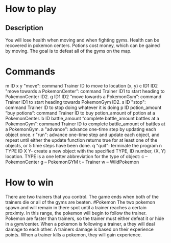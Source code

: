 # How to play
## Description
You will lose health when moving and when fighting gyms. Health can be recovered in pokemon centers. Potions cost money, which can be gained by moving. The goal is to defeat all of the gyms on the map.
# Commands
m ID x y
  "move": command Trainer ID to move to location (x, y)
c ID1 ID2
 "move towards a PokemonCenter”: command Trainer ID1 to start heading to PokemonCenter ID2.
g ID1 ID2
  “move towards a PokemonGym”: command Trainer ID1 to start heading towards PokemonGym ID2.
s ID
  "stop": command Trainer ID to stop doing whatever it is doing
p ID potion_amount
  “buy potions”: command Trainer ID to buy potion_amount of potion at a PokemonCenter.
b ID battle_amount
  “complete battle_amount battles at a PokemonGym”: command Trainer ID to complete battle_amount of battles at a PokemonGym.
a
  "advance": advance one-time step by updating each object once.
r
  "run": advance one-time step and update each object, and repeat until either the update function returns true for at least one of the objects, or 5 time steps have been done.
q
  "quit": terminate the program
n TYPE ID X Y- create a new object with the specified TYPE, ID number, (X, Y) location. 
  TYPE is a one letter abbreviation for the type of object:
    c – PokemonCenter
    g – PokemonGYM
    t – Trainer
    w – WildPokemon
# How to win
There are two trainers that you control. The game ends when both of the trainers die or all of the gyms are beaten. 
#Pokemon
The two pokemon spawn and will remain in there spot until a trainer reaches a certain proximty. In this range, the pokemon will begin to follow the trainer. Pokemon are faster than trainers, so the trainer must either defeat it or hide in a gym/center. When a pokemon is following a trainer, a they will deal damage to each other. A trainers damage is based on their experience points. When a trainer kills a pokemon, they will gain experience. 
